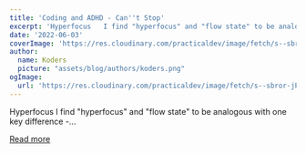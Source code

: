 ```yaml
---
title: 'Coding and ADHD - Can''t Stop'
excerpt: 'Hyperfocus   I find "hyperfocus" and "flow state" to be analogous with one key difference -...'
date: '2022-06-03'
coverImage: 'https://res.cloudinary.com/practicaldev/image/fetch/s--sbror-jP--/c_imagga_scale,f_auto,fl_progressive,h_420,q_auto,w_1000/https://dev-to-uploads.s3.amazonaws.com/uploads/articles/l959sogemomqfh7wun7u.png'
author:
  name: Koders
  picture: "assets/blog/authors/koders.png"
ogImage:
  url: 'https://res.cloudinary.com/practicaldev/image/fetch/s--sbror-jP--/c_imagga_scale,f_auto,fl_progressive,h_420,q_auto,w_1000/https://dev-to-uploads.s3.amazonaws.com/uploads/articles/l959sogemomqfh7wun7u.png'
---
```


Hyperfocus   I find "hyperfocus" and "flow state" to be analogous with one key difference -...

[Read more](https://dev.to/abbeyperini/coding-and-adhd-cant-stop-10mf)
